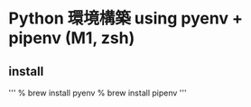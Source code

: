 # Python 環境構築 using pyenv + pipenv (M1, zsh)

## install
'''
% brew install pyenv
% brew install pipenv
'''
